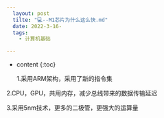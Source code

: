```yaml
---
  layout: post
  tilte: "💻--M1芯片为什么这么快.md"
  date: 2022-3-16-
  tags: 
    - 计算机基础

---
```



* content
{:toc}


  1.采用ARM架构，采用了新的指令集

2.CPU，GPU，共用内存，减少总线带来的数据传输延迟

3.采用5nm技术，更多的二极管，更强大的运算量
